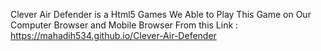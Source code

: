 Clever Air Defender is a Html5 Games 
We Able to Play This Game on Our Computer Browser and Mobile Browser
From this Link : https://mahadih534.github.io/Clever-Air-Defender
